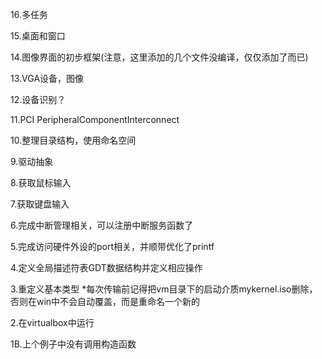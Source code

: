 
16.多任务

15.桌面和窗口

14.图像界面的初步框架(注意，这里添加的几个文件没编译，仅仅添加了而已)

13.VGA设备，图像

12.设备识别？

11.PCI PeripheralComponentInterconnect

10.整理目录结构，使用命名空间

9.驱动抽象

8.获取鼠标输入

7.获取键盘输入

6.完成中断管理相关，可以注册中断服务函数了

5.完成访问硬件外设的port相关，并顺带优化了printf

4.定义全局描述符表GDT数据结构并定义相应操作

3.重定义基本类型
*每次传输前记得把vm目录下的启动介质mykernel.iso删除，否则在win中不会自动覆盖，而是重命名一个新的

2.在virtualbox中运行

1B.上个例子中没有调用构造函数

